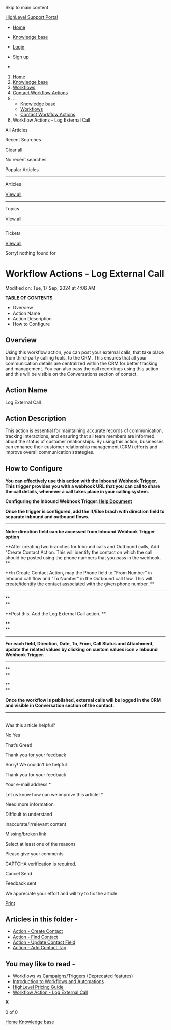 Skip to main content

[ HighLevel Support Portal ](https://help.gohighlevel.com)

  * [ Home ](/support/home)
  * [ Knowledge base ](/support/solutions)

  * [Login](/support/login)
  * [Sign up](/support/signup)
  * 

  1. [Home](/support/home)
  2. [Knowledge base](/support/solutions)
  3. [Workflows](/support/solutions/48000455132)
  4. [Contact Workflow Actions](/support/solutions/folders/155000000748)
  5. ... 
     * [Knowledge base](/support/solutions)
     * [Workflows](/support/solutions/48000455132)
     * [Contact Workflow Actions](/support/solutions/folders/155000000748)
  6. Workflow Actions - Log External Call

All  Articles 

Recent Searches

Clear all

No recent searches

Popular Articles

* * *

Articles

[View all](/support/search/solutions)

* * *

Topics

[View all](/support/search/topics)

* * *

Tickets

[View all](/support/search/tickets)

Sorry! nothing found for   

# Workflow Actions - Log External Call

Modified on: Tue, 17 Sep, 2024 at 4:06 AM

**TABLE OF CONTENTS**

  * Overview
  * Action Name
  * Action Description
  * How to Configure

##   

## Overview

Using this workflow action, you can post your external calls, that take place from third-party calling tools, to the CRM. This ensures that all your communication details are centralized within the CRM for better tracking and management. You can also pass the call recordings using this action and this will be visible on the Conversations section of contact.

## Action Name

Log External Call

## Action Description

This action is essential for maintaining accurate records of communication, tracking interactions, and ensuring that all team members are informed about the status of customer relationships. By using this action, businesses can enhance their customer relationship management (CRM) efforts and improve overall communication strategies.

## How to Configure

**You can effectively use this action with the Inbound Webhook Trigger. This trigger provides you with a webhook URL that you can call to share the call details, whenever a call takes place in your calling system.**

**Configuring the Inbound Webhook Trigger:[Help Document](https://help.gohighlevel.com/a/solutions/articles/48001237383?portalId=48000045315)**

**Once the trigger is configured, add the If/Else brach with direction field to separate inbound and outbound flows.**

****  

**Note: direction field can be accessed from Inbound Webhook Trigger option**

**After creating two branches for Inbound calls and Outbound calls, Add "Create Contact Action. This will identify the contact on which the call should be posted using the phone numbers that you pass in the webhook.  **

**In Create Contact Action, map the Phone field to "From Number" in Inbound call flow and "To Number" in the Outbound call flow. This will create/identify the contact associated with the given phone number.  **

****

**  
**

**Post this, Add the Log External Call action.  **

**  
**

****

**For each field, Direction, Date, To, From, Call Status and Attachment, update the related values by clicking on custom values icon > Inbound Webhook Trigger.**

****

**  
**

**  
**

**Once the workflow is published, external calls will be logged in the CRM and visible in Conversation section of the contact.**

****

##   

Was this article helpful?

No  Yes 

That’s Great!

Thank you for your feedback

Sorry! We couldn't be helpful

Thank you for your feedback

Your e-mail address *

Let us know how can we improve this article! *

Need more information 

Difficult to understand 

Inaccurate/irrelevant content 

Missing/broken link 

Select at least one of the reasons 

Please give your comments 

CAPTCHA verification is required. 

Cancel  Send 

Feedback sent

We appreciate your effort and will try to fix the article

[Print](javascript:print\(\))

## Articles in this folder -

  * [Action - Create Contact](/support/solutions/articles/155000002685-action-create-contact)
  * [Action - Find Contact](/support/solutions/articles/155000002686-action-find-contact)
  * [Action - Update Contact Field](/support/solutions/articles/155000002688-action-update-contact-field)
  * [Action - Add Contact Tag](/support/solutions/articles/155000003111-action-add-contact-tag)

## You may like to read -

  * [Workflows vs Campaigns/Triggers (Deprecated features)](/support/solutions/articles/48001229927-workflows-vs-campaigns-triggers-deprecated-features-)
  * [Introduction to Workflows and Automations](/support/solutions/articles/155000002445-introduction-to-workflows-and-automations)
  * [HighLevel Pricing Guide](/support/solutions/articles/155000001156-highlevel-pricing-guide)
  * [Workflow Action - Log External Call](/support/solutions/articles/155000002930-workflow-action-log-external-call)

**X**

0 of 0 []()

[Home](/support/home) [Knowledge base](/support/solutions)
